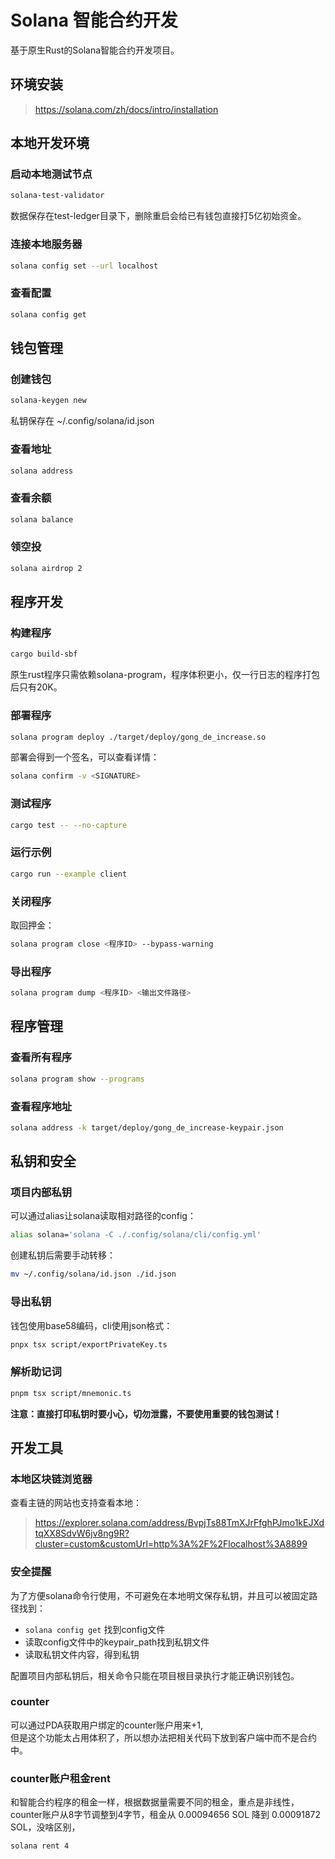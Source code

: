 # Solana 智能合约开发

基于原生Rust的Solana智能合约开发项目。

## 环境安装

> https://solana.com/zh/docs/intro/installation

## 本地开发环境

### 启动本地测试节点

```bash
solana-test-validator
```

数据保存在test-ledger目录下，删除重启会给已有钱包直接打5亿初始资金。

### 连接本地服务器

```bash
solana config set --url localhost
```

### 查看配置

```bash
solana config get
```

## 钱包管理

### 创建钱包

```bash
solana-keygen new
```

私钥保存在 ~/.config/solana/id.json

### 查看地址

```bash
solana address
```

### 查看余额

```bash
solana balance
```

### 领空投

```bash
solana airdrop 2
```

## 程序开发

### 构建程序

```bash
cargo build-sbf
```

原生rust程序只需依赖solana-program，程序体积更小，仅一行日志的程序打包后只有20K。

### 部署程序

```bash
solana program deploy ./target/deploy/gong_de_increase.so
```

部署会得到一个签名，可以查看详情：

```bash
solana confirm -v <SIGNATURE>
```

### 测试程序

```bash
cargo test -- --no-capture
```

### 运行示例

```bash
cargo run --example client
```

### 关闭程序

取回押金：

```bash
solana program close <程序ID> --bypass-warning
```

### 导出程序

```bash
solana program dump <程序ID> <输出文件路径>
```

## 程序管理

### 查看所有程序

```bash
solana program show --programs
```

### 查看程序地址

```bash
solana address -k target/deploy/gong_de_increase-keypair.json
```

## 私钥和安全

### 项目内部私钥

可以通过alias让solana读取相对路径的config：

```bash
alias solana='solana -C ./.config/solana/cli/config.yml'
```

创建私钥后需要手动转移：

```bash
mv ~/.config/solana/id.json ./id.json
```

### 导出私钥

钱包使用base58编码，cli使用json格式：

```bash
pnpx tsx script/exportPrivateKey.ts
```

### 解析助记词

```bash
pnpm tsx script/mnemonic.ts
```

**注意：直接打印私钥时要小心，切勿泄露，不要使用重要的钱包测试！**

## 开发工具

### 本地区块链浏览器

查看主链的网站也支持查看本地：
> https://explorer.solana.com/address/BvpjTs88TmXJrFfghPJmo1kEJXdtqXX8SdvW6jv8ng9R?cluster=custom&customUrl=http%3A%2F%2Flocalhost%3A8899

### 安全提醒

为了方便solana命令行使用，不可避免在本地明文保存私钥，并且可以被固定路径找到：
- `solana config get` 找到config文件
- 读取config文件中的keypair_path找到私钥文件  
- 读取私钥文件内容，得到私钥

配置项目内部私钥后，相关命令只能在项目根目录执行才能正确识别钱包。

### counter

可以通过PDA获取用户绑定的counter账户用来+1,  
但是这个功能太占用体积了，所以想办法把相关代码下放到客户端中而不是合约中。  

### counter账户租金rent

和智能合约程序的租金一样，根据数据量需要不同的租金，重点是非线性，  
counter账户从8字节调整到4字节，租金从 0.00094656 SOL 降到 0.00091872 SOL，没啥区别，  

```bash
solana rent 4
```
